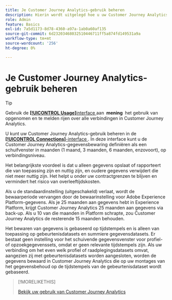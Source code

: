 ```yaml
---
title: Je Customer Journey Analytics-gebruik beheren
description: Hierin wordt uitgelegd hoe u uw Customer Journey Analytics-gebruik beheert.
role: Admin
feature: Basics
exl-id: 7a5d1173-8d78-4360-a97a-1ab0a60af135
source-git-commit: 6d23203468032510446711ff5a874fd149531a9a
workflow-type: tm+mt
source-wordcount: '256'
ht-degree: 0%

---
```


# Je Customer Journey Analytics-gebruik beheren

>[!TIP]
>
>Gebruik de [**[!UICONTROL Usage]**&#x200B;interface ](/help/connections/manage-connections.md#usage) aan **&#x200B; mening &#x200B;** het gebruik van opgenomen en te melden rijen over alle verbindingen in Customer Journey Analytics.



U kunt uw Customer Journey Analytics-gebruik beheren in de [**[!UICONTROL Connections]**-interface ](/help/connections/create-connection.md) . In deze interface kunt u de Customer Journey Analytics-gegevensbewaring definiëren als een schuifvenster in maanden (1 maand, 3 maanden, 6 maanden, enzovoort), op verbindingsniveau.

Het belangrijkste voordeel is dat u alleen gegevens opslaat of rapporteert die van toepassing zijn en nuttig zijn, en oudere gegevens verwijdert die niet meer nuttig zijn. Het helpt u onder uw contractgrenzen te blijven en vermindert het risico van overleeftijdskosten.

Als u de standaardinstelling (uitgeschakeld) verlaat, wordt de bewaarperiode vervangen door de bewaarinstelling voor Adobe Experience Platform-gegevens. Als je 25 maanden aan gegevens hebt in Experience Platform, krijgt Customer Journey Analytics 25 maanden aan gegevens via back-up. Als u 10 van die maanden in Platform schrapte, zou Customer Journey Analytics de resterende 15 maanden behouden.

Het bewaren van gegevens is gebaseerd op tijdstempels en is alleen van toepassing op gebeurtenisdatasets en summiere gegevensdatasets. Er bestaat geen instelling voor het schuivende gegevensvenster voor profiel- of opzoekgegevenssets, omdat er geen relevante tijdstempels zijn. Als uw verbinding om het even welk profiel of raadplegingsdatasets omvat, aangezien zij met gebeurtenisdatasets worden aangesloten, worden de gegevens bewaard in Customer Journey Analytics die op uw montages van het gegevensbehoud op de tijdstempels van de gebeurtenisdataset wordt gebaseerd.


>[!MORELIKETHIS]
>
>[ Bekijk uw gebruik van Customer Journey Analytics ](/help/connections/manage-connections.md#usage)


